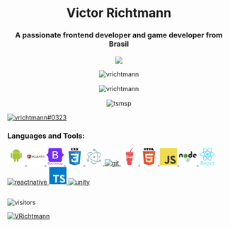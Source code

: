 



<h1 align="center">Victor Richtmann</h1>
<h3 align="center">A passionate frontend developer and game developer from Brasil</h3>

<p align="center" align="left"><img align="center" align='left' src='https://raw.githubusercontent.com/vrichtmann/vrichtmann/main/capa_math_2050.png'> </p>


<p align="center">

   <td align="center">
      <p align="center"><img align="center" src="https://github-profile-trophy.vercel.app/?username=vrichtmann&theme=tokyonight" alt="vrichtmann"/></p>
      <p align="center"><img align="center" src="https://github-readme-stats.vercel.app/api?username=vrichtmann&count_private=true&show_icons=true&theme=tokyonight" alt="vrichtmann"/></p>
      <p align="center"><img align="center" src="https://github-readme-streak-stats.herokuapp.com/?user=vrichtmann&theme=tokyonight" alt="tsmsp" /></p>
   </td>

</p>


<!--[![tsmsp wakatime stats](https://github-readme-stats.vercel.app/api/wakatime?username=willianrod)](https://github.com/anuraghazra/github-readme-stats)-->
<a href="https://discord.gg/vrichtmann#0323" target="blank"><img align="center" src="https://cdn.jsdelivr.net/npm/simple-icons@3.0.1/icons/discord.svg" alt="vrichtmann#0323" height="30" width="40" /></a>
</p>

<h3 align="left">Languages and Tools:</h3>
<p align="left"> <a href="https://developer.android.com" target="_blank"> <img src="https://raw.githubusercontent.com/devicons/devicon/master/icons/android/android-original-wordmark.svg" alt="android" width="40" height="40"/> </a> <a href="https://angular.io" target="_blank"> <img src="https://raw.githubusercontent.com/devicons/devicon/master/icons/angularjs/angularjs-original-wordmark.svg" alt="angularjs" width="40" height="40"/> </a> <a href="https://getbootstrap.com" target="_blank"> <img src="https://raw.githubusercontent.com/devicons/devicon/master/icons/bootstrap/bootstrap-plain-wordmark.svg" alt="bootstrap" width="40" height="40"/> </a> <a href="https://www.w3schools.com/css/" target="_blank"> <img src="https://raw.githubusercontent.com/devicons/devicon/master/icons/css3/css3-original-wordmark.svg" alt="css3" width="40" height="40"/> </a> <a href="https://www.electronjs.org" target="_blank"> <img src="https://raw.githubusercontent.com/devicons/devicon/master/icons/electron/electron-original.svg" alt="electron" width="40" height="40"/> </a> <a href="https://git-scm.com/" target="_blank"> <img src="https://www.vectorlogo.zone/logos/git-scm/git-scm-icon.svg" alt="git" width="40" height="40"/> </a> <a href="https://gulpjs.com" target="_blank"> <img src="https://raw.githubusercontent.com/devicons/devicon/master/icons/gulp/gulp-plain.svg" alt="gulp" width="40" height="40"/> </a> <a href="https://www.w3.org/html/" target="_blank"> <img src="https://raw.githubusercontent.com/devicons/devicon/master/icons/html5/html5-original-wordmark.svg" alt="html5" width="40" height="40"/> </a> <a href="https://developer.mozilla.org/en-US/docs/Web/JavaScript" target="_blank"> <img src="https://raw.githubusercontent.com/devicons/devicon/master/icons/javascript/javascript-original.svg" alt="javascript" width="40" height="40"/> </a> <a href="https://nodejs.org" target="_blank"> <img src="https://raw.githubusercontent.com/devicons/devicon/master/icons/nodejs/nodejs-original-wordmark.svg" alt="nodejs" width="40" height="40"/> </a> <a href="https://reactjs.org/" target="_blank"> <img src="https://raw.githubusercontent.com/devicons/devicon/master/icons/react/react-original-wordmark.svg" alt="react" width="40" height="40"/> </a> <a href="https://reactnative.dev/" target="_blank"> <img src="https://reactnative.dev/img/header_logo.svg" alt="reactnative" width="40" height="40"/> </a> <a href="https://www.typescriptlang.org/" target="_blank"> <img src="https://raw.githubusercontent.com/devicons/devicon/master/icons/typescript/typescript-original.svg" alt="typescript" width="40" height="40"/> </a> <a href="https://unity.com/" target="_blank"> <img src="https://www.vectorlogo.zone/logos/unity3d/unity3d-icon.svg" alt="unity" width="40" height="40"/> </a> </p>

##

![visitors](https://visitor-badge.glitch.me/badge?page_id=vrichtmann.vrichtmann)

<p align="left"> <a href="https://twitter.com/VRichtmann" target="blank"><img src="https://img.shields.io/twitter/follow/VRichtmann?logo=twitter&style=for-the-badge" alt="VRichtmann" /></a> </p>
